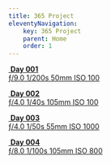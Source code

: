 ```yaml
---
title: 365 Project
eleventyNavigation:
    key: 365 Project
    parent: Home
    order: 1
---
```

<div class="pswp-gallery" id="my-gallery">
<div class="photoContainer">

  <a href="/assets/img/365project/day_001.jpg" 
    data-pswp-width="3000" 
    data-pswp-height="2000" 
    target="_blank">
    <img src="/assets/img/365project/thumbnails/day_001.jpg" alt="" />
    <span class="pswp-caption-content"><b>Day 001</b><br>ƒ/9.0 1/200s 50mm ISO 100</span>
  </a>

  <a href="/assets/img/365project/day_002.jpg" 
    data-pswp-width="3000" 
    data-pswp-height="2000" 
    target="_blank">
    <img src="/assets/img/365project/thumbnails/day_002.jpg" alt="" />
    <span class="pswp-caption-content"><b>Day 002</b><br>ƒ/4.0 1/40s 105mm ISO 100</span>
  </a>

  <a href="/assets/img/365project/day_003.jpg" 
    data-pswp-width="3000" 
    data-pswp-height="2000" 
    target="_blank">
    <img src="/assets/img/365project/thumbnails/day_003.jpg" alt="" />
    <span class="pswp-caption-content"><b>Day 003</b><br>ƒ/4.0 1/50s 55mm ISO 1000</span>
  </a>

  <a href="/assets/img/365project/day_004.jpg" 
    data-pswp-width="3000" 
    data-pswp-height="2000" 
    target="_blank">
    <img src="/assets/img/365project/thumbnails/day_004.jpg" alt="" />
    <span class="pswp-caption-content"><b>Day 004</b><br>ƒ/8.0 1/100s 105mm ISO 800</span>
  </a>


</div>
</div>